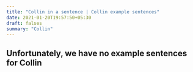 ```yaml
---
title: "Collin in a sentence | Collin example sentences"
date: 2021-01-20T19:57:50+05:30
draft: falses
summary: "Collin"
---
```

## Unfortunately, we have no example sentences for Collin                 
